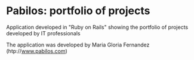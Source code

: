 # Pabilos: portfolio of projects

Application developed in "Ruby on Rails" showing the portfolio of projects
developed by IT professionals

The application was developed by Maria Gloria Fernandez
(htp://www.pabilos.com)
